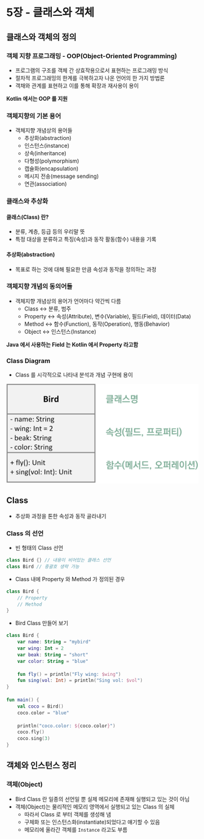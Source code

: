 # 5장 - 클래스와 객체

## 클래스와 객체의 정의

### 객체 지향 프로그래밍 - OOP(Object-Oriented Programming)

- 프로그램의 구조를 객체 간 상효작용으로서 표현하는 프로그래밍 방식
- 절차적 프로그래밍의 한계를 극복하고자 나온 언어의 한 가지 방법론
- 객채와 관계를 표현하고 이를 통해 확장과 재사용이 용이

**Kotlin 에서는 OOP 를 지원**

### 객체지향의 기본 용어

- 객체지향 개념상의 용어들
    - 추상화(abstraction)
    - 인스턴스(instance)
    - 상속(inheritance)
    - 다형성(polymorphism)
    - 캡슐화(encapsulation)
    - 메시지 전송(message sending)
    - 연관(association)

### 클래스와 추상화

#### 클래스(Class) 란?

- 분류, 계층, 등급 등의 우리말 뜻
- 특정 대상을 분류하고 특징(속성)과 동작 활동(함수) 내용을 기록

#### 추상화(abstraction)

- 목표로 하는 것에 대해 필요한 만큼 속성과 동작을 정의하는 과정

### 객체지향 개념의 동의어들

- 객체지향 개념상의 용어가 언어마다 약간씩 다름
    - Class <-> 분류, 범주
    - Property <-> 속성(Attribute), 변수(Variable), 필드(Field), 데이터(Data)
    - Method <-> 함수(Function), 동작(Operation), 행동(Behavior)
    - Object <-> 인스턴스(Instance)

**Java 에서 사용하는 Field 는 Kotlin 에서 Property 라고함**

### Class Diagram

- Class 를 시각적으로 나타내 분석과 개념 구현에 용이

![Class Diagram](img/class_diagram.png)

## Class

- 추상화 과정을 톤한 속성과 동작 골라내기

### Class 의 선언

- 빈 형태의 Class 선언

```kotlin
class Bird {} // 내용이 비어있는 클래스 선언
class Bird // 중괄호 생략 가능
```

- Class 내에 Property 와 Method 가 정의된 경우

```kotlin
class Bird {
    // Property
    // Method
}
```

- Bird Class 만들어 보기

```kotlin
class Bird {
    var name: String = "mybird"
    var wing: Int = 2
    var beak: String = "short"
    var color: String = "blue"
    
    fun fly() = println("Fly wing: $wing")
    fun sing(vol: Int) = println("Sing vol: $vol")
}

fun main() {
    val coco = Bird()
    coco.color = "blue"
    
    println("coco.color: ${coco.color}")
    coco.fly()
    coco.sing(3)
}
```

## 객체와 인스턴스 정리

### 객체(Object)

- Bird Class 란 일종의 선언일 뿐 실제 메모리에 존재해 실행되고 있는 것이 아님
- 객체(Object)는 물리적인 메모리 영역에서 실행되고 있는 Class 의 실체
  - 따라서 Class 로 부터 객체를 생성해 냄
  - 구체화 또는 인스턴스화(instantiate)되었다고 얘기할 수 있음
  - 메모리에 올라간 객체를 `Instance` 라고도 부름